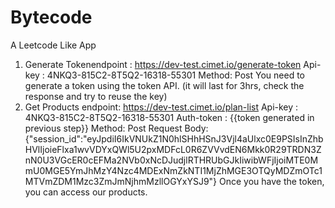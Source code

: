 # Bytecode
A Leetcode Like App
1. Generate Tokenendpoint : https://dev-test.cimet.io/generate-token
Api-key : 4NKQ3-815C2-8T5Q2-16318-55301
Method: Post
You need to generate a token using the token API. (it will last for 3hrs, check the response and try to reuse the key)
2. Get Products endpoint: https://dev-test.cimet.io/plan-list
Api-key : 4NKQ3-815C2-8T5Q2-16318-55301
Auth-token : {{token generated in previous step}}
Method: Post
Request Body: {"session_id":"eyJpdiI6IkVNUkZ1N0hlSHhHSnJ3Vjl4aUlxc0E9PSIsInZhbHVlIjoieFlxa1wvVDYxQWl5U2pxMDFcL0R6ZVVvdEN6Mkk0R29TRDN3ZnN0U3VGcER0cEFMa2NVb0xNcDJudjlRTHRUbGJkIiwibWFjIjoiMTE0MmU0MGE5YmJhMzY4Nzc4MDExNmZkNTI1MjZhMGE3OTQyMDZmOTc1MTVmZDM1Mzc3ZmJmNjhmMzllOGYxYSJ9"}
Once you have the token, you can access our products.

